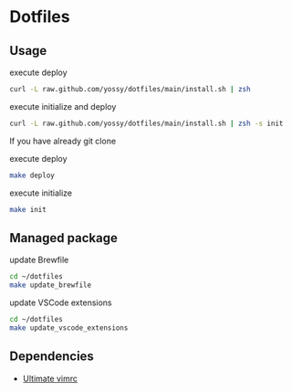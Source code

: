 # Dotfiles

## Usage

execute deploy

```bash
curl -L raw.github.com/yossy/dotfiles/main/install.sh | zsh
```

execute initialize and deploy

```bash
curl -L raw.github.com/yossy/dotfiles/main/install.sh | zsh -s init
```

If you have already git clone

execute deploy

```bash
make deploy
```

execute initialize

```bash
make init
```

## Managed package

update Brewfile

```bash
cd ~/dotfiles
make update_brewfile
```

update VSCode extensions

```bash
cd ~/dotfiles
make update_vscode_extensions
```

## Dependencies

- [Ultimate vimrc](https://github.com/amix/vimrc)
